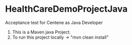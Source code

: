# HealthCareDemoProjectJava
Acceptance test for Centene as Java Developer

1) This is a Maven java Project.
2) To run this project locally -> "mvn clean install"

